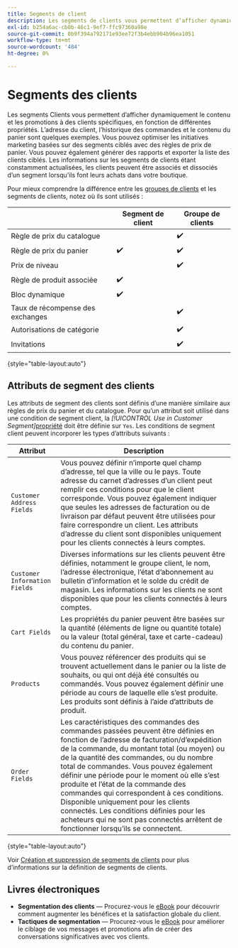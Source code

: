 ```yaml
---
title: Segments de client
description: Les segments de clients vous permettent d’afficher dynamiquement le contenu et les promotions à des clients spécifiques.
exl-id: b254a6ac-cb0b-46c1-9ef7-ffc97360a98e
source-git-commit: 0b9f394a792171e93ee72f3b4ebb904b96ea1051
workflow-type: tm+mt
source-wordcount: '484'
ht-degree: 0%

---
```


# Segments des clients

Les segments Clients vous permettent d’afficher dynamiquement le contenu et les promotions à des clients spécifiques, en fonction de différentes propriétés. L’adresse du client, l’historique des commandes et le contenu du panier sont quelques exemples. Vous pouvez optimiser les initiatives marketing basées sur des segments ciblés avec des règles de prix de panier. Vous pouvez également générer des rapports et exporter la liste des clients ciblés. Les informations sur les segments de clients étant constamment actualisées, les clients peuvent être associés et dissociés d’un segment lorsqu’ils font leurs achats dans votre boutique.

Pour mieux comprendre la différence entre les [groupes de clients](../customers/customer-groups.md) et les segments de clients, notez où ils sont utilisés :

|  | Segment de client | Groupe de clients |
|--- |--- |--- |
| Règle de prix du catalogue |  | ✔️ |
| Règle de prix du panier | ✔️ | ✔️ |
| Prix de niveau |  | ✔️ |
| Règle de produit associée | ✔️ |  |
| Bloc dynamique | ✔️ |  |
| Taux de récompense des exchanges |  | ✔️ |
| Autorisations de catégorie |  | ✔️ |
| Invitations |  | ✔️ |

{style="table-layout:auto"}

## Attributs de segment des clients

Les attributs de segment des clients sont définis d’une manière similaire aux règles de prix du panier et du catalogue. Pour qu’un attribut soit utilisé dans une condition de segment client, la _[!UICONTROL Use in Customer Segment]_[propriété](attribute-properties.md#) doit être définie sur `Yes`. Les conditions de segment client peuvent incorporer les types d’attributs suivants :

| Attribut | Description |
|---|---|
| `Customer Address Fields` | Vous pouvez définir n’importe quel champ d’adresse, tel que la ville ou le pays. Toute adresse du carnet d’adresses d’un client peut remplir ces conditions pour que le client corresponde. Vous pouvez également indiquer que seules les adresses de facturation ou de livraison par défaut peuvent être utilisées pour faire correspondre un client. Les attributs d’adresse du client sont disponibles uniquement pour les clients connectés à leurs comptes. |
| `Customer Information Fields` | Diverses informations sur les clients peuvent être définies, notamment le groupe client, le nom, l’adresse électronique, l’état d’abonnement au bulletin d’information et le solde du crédit de magasin. Les informations sur les clients ne sont disponibles que pour les clients connectés à leurs comptes. |
| `Cart Fields` | Les propriétés du panier peuvent être basées sur la quantité (éléments de ligne ou quantité totale) ou la valeur (total général, taxe et carte-cadeau) du contenu du panier. |
| `Products` | Vous pouvez référencer des produits qui se trouvent actuellement dans le panier ou la liste de souhaits, ou qui ont déjà été consultés ou commandés. Vous pouvez également définir une période au cours de laquelle elle s’est produite. Les produits sont définis à l’aide d’attributs de produit. |
| `Order Fields` | Les caractéristiques des commandes des commandes passées peuvent être définies en fonction de l’adresse de facturation/d’expédition de la commande, du montant total (ou moyen) ou de la quantité des commandes, ou du nombre total de commandes. Vous pouvez également définir une période pour le moment où elle s’est produite et l’état de la commande des commandes qui correspondent à ces conditions. Disponible uniquement pour les clients connectés. Les conditions définies pour les acheteurs qui ne sont pas connectés arrêtent de fonctionner lorsqu’ils se connectent. |

{style="table-layout:auto"}

Voir [Création et suppression de segments de clients](../customers/customer-segment-create.md) pour plus d’informations sur la définition de segments de clients.

## Livres électroniques

- **Segmentation des clients** — Procurez-vous le [eBook](https://business.adobe.com/resources/identifying-your-most-profitable-customers-introduction-customer-segmentation.html) pour découvrir comment augmenter les bénéfices et la satisfaction globale du client.
- **Tactiques de segmentation** — Procurez-vous le [eBook](https://business.adobe.com/resources/3-segmentation-tactics-ignite-conversion.html) pour améliorer le ciblage de vos messages et promotions afin de créer des conversations significatives avec vos clients.
